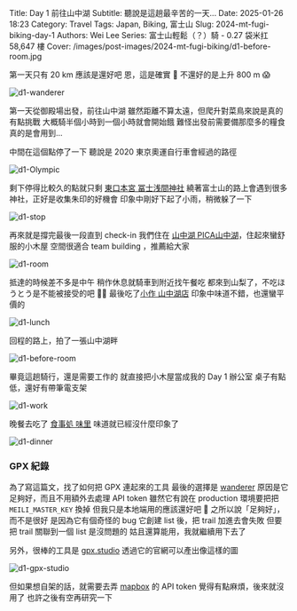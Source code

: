 Title: Day 1 前往山中湖
Subtitle: 聽說是這趟最辛苦的一天...
Date: 2025-01-26 18:23
Category: Travel
Tags: Japan, Biking, 富士山
Slug: 2024-mt-fugi-biking-day-1
Authors: Wei Lee
Series: 富士山輕鬆（？）騎 - 0.27 袋米扛 58,647 樓
Cover: /images/post-images/2024-mt-fugi-biking/d1-before-room.jpg

第一天只有 20 km 應該是還好吧
恩，這是確實 🤔
不還好的是上升 800 m 😱

<!--more-->

![d1-wanderer](/images/post-images/2024-mt-fugi-biking/d1-wanderer.jpg)

第一天從御殿場出發，前往山中湖
雖然距離不算太遠，但爬升對菜鳥來說是真的有點挑戰
大概騎半個小時到一個小時就會開始餓
難怪出發前需要備那麼多的糧食
真的是會用到...

中間在這個點停了一下
聽說是 2020 東京奧運自行車會經過的路徑

![d1-Olympic](/images/post-images/2024-mt-fugi-biking/d1-Olympic.jpg)

剩下停得比較久的點就只剩 [東口本宮 冨士浅間神社](https://maps.app.goo.gl/C7QAnsNbACuAcbKU9)
繞著富士山的路上會遇到很多神社，正好是收集朱印的好機會
印象中剛好下起了小雨，稍微躲了一下

![d1-stop](/images/post-images/2024-mt-fugi-biking/d1-stop.jpg)

再來就是撐完最後一段直到 check-in
我們住在 [山中湖 PICA山中湖](https://www.pica-resort.jp/en/yamanakako/index.html)，住起來蠻舒服的小木屋
空間很適合 team building ，推薦給大家

![d1-room](/images/post-images/2024-mt-fugi-biking/d1-room.jpg)

抵達的時候差不多是中午
稍作休息就騎車到附近找午餐吃
都來到山梨了，不吃ほうとう是不能被接受的吧 🙅‍♂️
最後吃了[小作 山中湖店](https://maps.app.goo.gl/YrrdZLzYDkKNGMF4A)
印象中味道不錯，也還蠻平價的

![d1-lunch](/images/post-images/2024-mt-fugi-biking/d1-lunch.jpg)

回程的路上，拍了一張山中湖畔

![d1-before-room](/images/post-images/2024-mt-fugi-biking/d1-before-room.jpg)

畢竟這趟騎行，還是需要工作的
就直接把小木屋當成我的 Day 1 辦公室
桌子有點低，還好有帶筆電支架

![d1-work](/images/post-images/2024-mt-fugi-biking/d1-work.jpg)

晚餐去吃了 [食事処 味里](https://maps.app.goo.gl/DrMaGk1UJyptVTjH7)
味道就已經沒什麼印象了

![d1-dinner](/images/post-images/2024-mt-fugi-biking/d1-dinner.jpg)

### GPX 紀錄

為了寫這篇文，找了如何把 GPX 連起來的工具
最後的選擇是 [wanderer](https://github.com/Flomp/wanderer)
原因是它足夠好，而且不用額外去處理 API token
雖然它有說在 production 環境要把把 `MEILI_MASTER_KEY` 換掉
但我只是本地端用的應該還好吧 🤔
之所以說「足夠好」，而不是很好
是因為它有個奇怪的 bug
它創建 list 後，把 trail 加進去會失敗
但要把 trail 關聯到一個 list 是沒問題的
姑且還算能用，我就繼續用下去了

另外，很棒的工具是 [gpx.studio](https://gpx.studio/)
透過它的官網可以產出像這樣的圖

![d1-gpx-studio](/images/post-images/2024-mt-fugi-biking/d1-gpx-studio.jpg)

但如果想自架的話，就需要去弄 [mapbox](https://www.mapbox.com/) 的 API token
覺得有點麻煩，後來就沒用了
也許之後有空再研究一下
